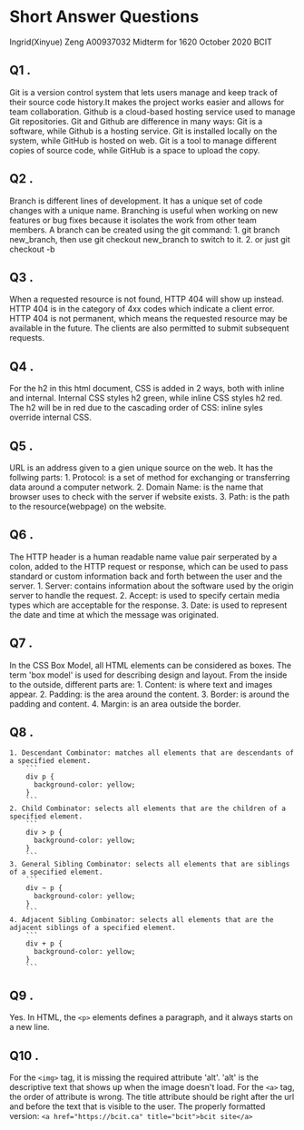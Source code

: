# Short Answer Questions

Ingrid(Xinyue) Zeng
A00937032
Midterm for 1620 October 2020
BCIT

## Q1 . 
Git is a version control system that lets users manage and keep track of their source code history.It makes the project works easier and allows for team collaboration. Github is a cloud-based hosting service used to manage Git repositories. Git and Github are difference in many ways: Git is a software, while Github is a hosting service. Git is installed locally on the system, while GitHub is hosted on web. Git is a tool to manage different copies of source code, while GitHub is a space to upload the copy.

## Q2 .
Branch is different lines of development. It has a unique set of code changes with a unique name. Branching is useful when working on new features or bug fixes because it isolates the work from other team members. A branch can be created using the git command:
    1. git branch new_branch, then use git checkout new_branch to switch to it.
    2. or just git checkout -b

## Q3 .
When a requested resource is not found, HTTP 404 will show up instead. HTTP 404 is in the category of 4xx codes which indicate a client error. HTTP 404 is not permanent, which means the requested resource may be available in the future. The clients are also permitted to submit subsequent requests.

## Q4 . 
For the h2 in this html document, CSS is added in 2 ways, both with inline and internal. Internal CSS styles h2 green, while inline CSS styles h2 red. The h2 will be in red due to the cascading order of CSS: inline syles override internal CSS.

## Q5 .
URL is an address given to a gien unique source on the web. It has the follwing parts:
    1. Protocol: is a set of method for exchanging or transferring data around a computer network.
    2. Domain Name: is the name that browser uses to check with the server if website exists.
    3. Path: is the path to the resource(webpage) on the website.

## Q6 .
The HTTP header is a human readable name value pair serperated by a colon, added to the HTTP request or response, which can be used to pass standard or custom information back and forth between the user and the server.
    1. Server: contains information about the software used by the origin server to handle the request.
    2. Accept: is used to specify certain media types which are acceptable for the response.
    3. Date: is used to represent the date and time at which the message was originated.

## Q7 .
In the CSS Box Model, all HTML elements can be considered as boxes. The term 'box model' is used for describing design and layout. From the inside to the outside, different parts are:
    1. Content: is where text and images appear.
    2. Padding: is the area around the content.
    3. Border: is around the padding and content.
    4. Margin: is an area outside the border.

## Q8 .
    1. Descendant Combinator: matches all elements that are descendants of a specified element.
        ```
        div p {
          background-color: yellow;
        }
        ```
    2. Child Combinator: selects all elements that are the children of a specified element.
        ```
        div > p {
          background-color: yellow;
        }
        ```
    3. General Sibling Combinator: selects all elements that are siblings of a specified element.
        ```
        div ~ p {
          background-color: yellow;
        }
        ```
    4. Adjacent Sibling Combinator: selects all elements that are the adjacent siblings of a specified element.
        ```
        div + p {
          background-color: yellow;
        }
        ```

## Q9 .
Yes. In HTML, the `<p>` elements defines a paragraph, and it always starts on a new line.

## Q10 .
For the `<img>` tag, it is missing the required attribute 'alt'. 'alt' is the descriptive text that shows up when the image doesn't load.
For the `<a>` tag, the order of attribute is wrong. The title attribute should be right after the url and before the text that is visible to the user. The properly formatted version:
`<a href="https://bcit.ca" title="bcit">bcit site</a>`
